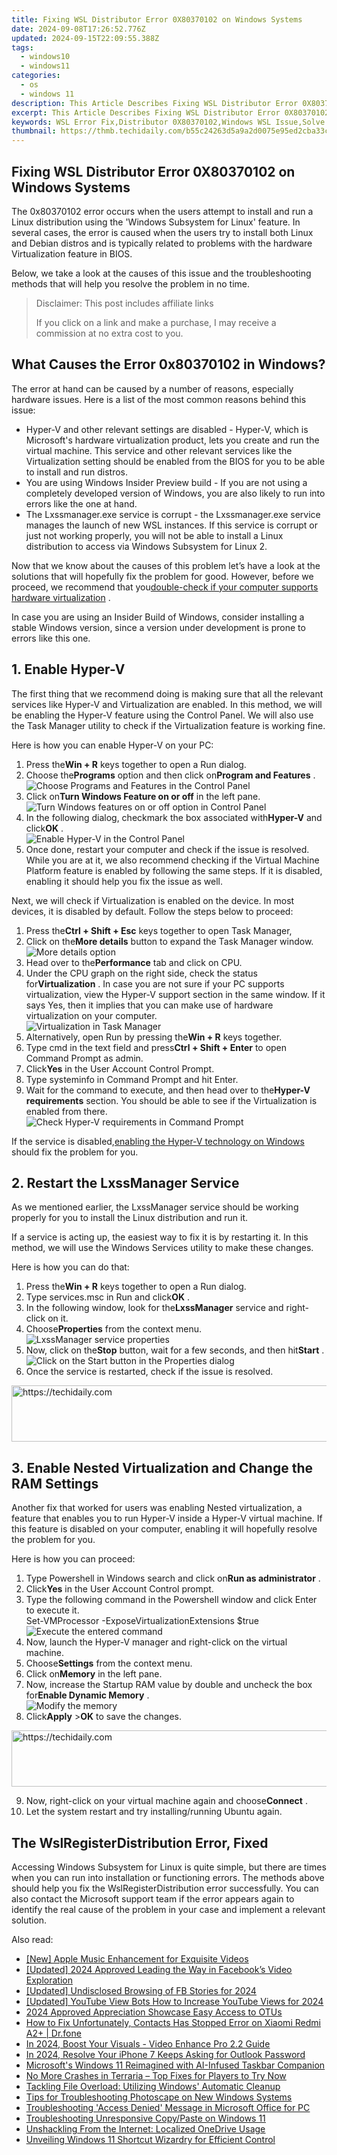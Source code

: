 ```yaml
---
title: Fixing WSL Distributor Error 0X80370102 on Windows Systems
date: 2024-09-08T17:26:52.776Z
updated: 2024-09-15T22:09:55.388Z
tags:
  - windows10
  - windows11
categories:
  - os
  - windows 11
description: This Article Describes Fixing WSL Distributor Error 0X80370102 on Windows Systems
excerpt: This Article Describes Fixing WSL Distributor Error 0X80370102 on Windows Systems
keywords: WSL Error Fix,Distributor 0X80370102,Windows WSL Issue,Solve WSL Failure,WSL on Windows Fix,Troubleshoot WSL Error,Resolve WSL 0X80370102
thumbnail: https://thmb.techidaily.com/b55c24263d5a9a2d0075e95ed2cba33cc134d0a45b0aad772e33e1d818e77a97.jpg
---
```


## Fixing WSL Distributor Error 0X80370102 on Windows Systems

 The 0x80370102 error occurs when the users attempt to install and run a Linux distribution using the 'Windows Subsystem for Linux' feature. In several cases, the error is caused when the users try to install both Linux and Debian distros and is typically related to problems with the hardware Virtualization feature in BIOS.

 Below, we take a look at the causes of this issue and the troubleshooting methods that will help you resolve the problem in no time.

>  Disclaimer: This post includes affiliate links
>
>  If you click on a link and make a purchase, I may receive a commission at no extra cost to you.
>

## What Causes the Error 0x80370102 in Windows?

 The error at hand can be caused by a number of reasons, especially hardware issues. Here is a list of the most common reasons behind this issue:

* Hyper-V and other relevant settings are disabled - Hyper-V, which is Microsoft's hardware virtualization product, lets you create and run the virtual machine. This service and other relevant services like the Virtualization setting should be enabled from the BIOS for you to be able to install and run distros.
* You are using Windows Insider Preview build - If you are not using a completely developed version of Windows, you are also likely to run into errors like the one at hand.
* The Lxssmanager.exe service is corrupt - the Lxssmanager.exe service manages the launch of new WSL instances. If this service is corrupt or just not working properly, you will not be able to install a Linux distribution to access via Windows Subsystem for Linux 2.

 Now that we know about the causes of this problem let’s have a look at the solutions that will hopefully fix the problem for good. However, before we proceed, we recommend that you[double-check if your computer supports hardware virtualization](https://www.makeuseof.com/tag/virtualization-issues-simple-solutions/) .

 In case you are using an Insider Build of Windows, consider installing a stable Windows version, since a version under development is prone to errors like this one.

## 1\. Enable Hyper-V

 The first thing that we recommend doing is making sure that all the relevant services like Hyper-V and Virtualization are enabled. In this method, we will be enabling the Hyper-V feature using the Control Panel. We will also use the Task Manager utility to check if the Virtualization feature is working fine.

Here is how you can enable Hyper-V on your PC:

1. Press the**Win + R** keys together to open a Run dialog.
2. Choose the**Programs** option and then click on**Program and Features** .  
![Choose Programs and Features in the Control Panel](https://static1.makeuseofimages.com/wordpress/wp-content/uploads/2022/10/program-and-features.jpg)
3. Click on**Turn Windows Feature on or off** in the left pane.  
![Turn Windows features on or off option in Control Panel](https://static1.makeuseofimages.com/wordpress/wp-content/uploads/2022/12/turn-windows-features-on-or-off.jpg)
4. In the following dialog, checkmark the box associated with**Hyper-V** and click**OK** .  
![Enable Hyper-V in the Control Panel](https://static1.makeuseofimages.com/wordpress/wp-content/uploads/2023/01/hyper-v-setting.jpg)
5. Once done, restart your computer and check if the issue is resolved. While you are at it, we also recommend checking if the Virtual Machine Platform feature is enabled by following the same steps. If it is disabled, enabling it should help you fix the issue as well.

 Next, we will check if Virtualization is enabled on the device. In most devices, it is disabled by default. Follow the steps below to proceed:

1. Press the**Ctrl + Shift + Esc** keys together to open Task Manager,
2. Click on the**More details** button to expand the Task Manager window.  
![More details option](https://static1.makeuseofimages.com/wordpress/wp-content/uploads/2022/12/task-manager-more-details.jpg)
3. Head over to the**Performance** tab and click on CPU.
4. Under the CPU graph on the right side, check the status for**Virtualization** . In case you are not sure if your PC supports virtualization, view the Hyper-V support section in the same window. If it says Yes, then it implies that you can make use of hardware virtualization on your computer.  
![Virtualization in Task Manager](https://static1.makeuseofimages.com/wordpress/wp-content/uploads/2023/01/virtualization-setting.jpg)
5. Alternatively, open Run by pressing the**Win + R** keys together.
6. Type cmd in the text field and press**Ctrl + Shift + Enter** to open Command Prompt as admin.
7. Click**Yes** in the User Account Control Prompt.
8. Type systeminfo in Command Prompt and hit Enter.
9. Wait for the command to execute, and then head over to the**Hyper-V requirements** section. You should be able to see if the Virtualization is enabled from there.  
![Check Hyper-V requirements in Command Prompt](https://static1.makeuseofimages.com/wordpress/wp-content/uploads/2023/01/hyper-v-requirements.jpg)

 If the service is disabled,[enabling the Hyper-V technology on Windows](https://www.makeuseof.com/windows-11-enable-hyper-v/) should fix the problem for you.

## 2\. Restart the LxssManager Service

 As we mentioned earlier, the LxssManager service should be working properly for you to install the Linux distribution and run it.

 If a service is acting up, the easiest way to fix it is by restarting it. In this method, we will use the Windows Services utility to make these changes.

Here is how you can do that:

1. Press the**Win + R** keys together to open a Run dialog.
2. Type services.msc in Run and click**OK** .
3. In the following window, look for the**LxssManager** service and right-click on it.
4. Choose**Properties** from the context menu.  
![LxssManager service properties](https://static1.makeuseofimages.com/wordpress/wp-content/uploads/2023/01/lxssmanager-utility.jpg)
5. Now, click on the**Stop** button, wait for a few seconds, and then hit**Start** .  
![Click on the Start button in the Properties dialog](https://static1.makeuseofimages.com/wordpress/wp-content/uploads/2023/01/stop-button.jpg)
6. Once the service is restarted, check if the issue is resolved.

<!-- affiliate ads begin -->
<a href="https://wigfever.sjv.io/c/5597632/2014854/22899" target="_top" id="2014854">
  <img src="//a.impactradius-go.com/display-ad/22899-2014854" border="0" alt="https://techidaily.com" width="728" height="90"/>
</a>
<img height="0" width="0" src="https://wigfever.sjv.io/i/5597632/2014854/22899" style="position:absolute;visibility:hidden;" border="0" />
<!-- affiliate ads end -->

## 3\. Enable Nested Virtualization and Change the RAM Settings

 Another fix that worked for users was enabling Nested virtualization, a feature that enables you to run Hyper-V inside a Hyper-V virtual machine. If this feature is disabled on your computer, enabling it will hopefully resolve the problem for you.

Here is how you can proceed:

1. Type Powershell in Windows search and click on**Run as administrator** .
2. Click**Yes** in the User Account Control prompt.
3. Type the following command in the Powershell window and click Enter to execute it.  
Set-VMProcessor <VMName> -ExposeVirtualizationExtensions $true  
![Execute the entered command](https://static1.makeuseofimages.com/wordpress/wp-content/uploads/2023/01/powershell-command-hyperv.jpg)
4. Now, launch the Hyper-V manager and right-click on the virtual machine.
5. Choose**Settings** from the context menu.
6. Click on**Memory** in the left pane.
7. Now, increase the Startup RAM value by double and uncheck the box for**Enable Dynamic Memory** .  
![Modify the memory](https://static1.makeuseofimages.com/wordpress/wp-content/uploads/2023/01/configure-hyper-v-dynamic-memory.jpg)
8. Click**Apply** \>**OK** to save the changes.

<!-- affiliate ads begin -->
<a href="https://ephamedtechinc.pxf.io/c/5597632/2126492/26400" target="_top" id="2126492">
  <img src="//a.impactradius-go.com/display-ad/26400-2126492" border="0" alt="https://techidaily.com" width="640" height="90"/>
</a>
<img height="0" width="0" src="https://ephamedtechinc.pxf.io/i/5597632/2126492/26400" style="position:absolute;visibility:hidden;" border="0" />
<!-- affiliate ads end -->

9. Now, right-click on your virtual machine again and choose**Connect** .
10. Let the system restart and try installing/running Ubuntu again.

## The WslRegisterDistribution Error, Fixed

 Accessing Windows Subsystem for Linux is quite simple, but there are times when you can run into installation or functioning errors. The methods above should help you fix the WslRegisterDistribution error successfully. You can also contact the Microsoft support team if the error appears again to identify the real cause of the problem in your case and implement a relevant solution.

<ins class="adsbygoogle"
     style="display:block"
     data-ad-format="autorelaxed"
     data-ad-client="ca-pub-7571918770474297"
     data-ad-slot="1223367746"></ins>

<ins class="adsbygoogle"
     style="display:block"
     data-ad-client="ca-pub-7571918770474297"
     data-ad-slot="8358498916"
     data-ad-format="auto"
     data-full-width-responsive="true"></ins>

<span class="atpl-alsoreadstyle">Also read:</span>
<div><ul>
<li><a href="https://extra-tips.techidaily.com/new-apple-music-enhancement-for-exquisite-videos/"><u>[New] Apple Music Enhancement for Exquisite Videos</u></a></li>
<li><a href="https://facebook-videos.techidaily.com/updated-2024-approved-leading-the-way-in-facebooks-video-exploration/"><u>[Updated] 2024 Approved Leading the Way in Facebook’s Video Exploration</u></a></li>
<li><a href="https://facebook-clips.techidaily.com/updated-undisclosed-browsing-of-fb-stories-for-2024/"><u>[Updated] Undisclosed Browsing of FB Stories for 2024</u></a></li>
<li><a href="https://youtube-data.techidaily.com/ed-youtube-view-bots-how-to-increase-youtube-views-for-2024/"><u>[Updated] YouTube View Bots How to Increase YouTube Views for 2024</u></a></li>
<li><a href="https://extra-lessons.techidaily.com/2024-approved-appreciation-showcase-easy-access-to-otus/"><u>2024 Approved Appreciation Showcase Easy Access to OTUs</u></a></li>
<li><a href="https://fix-guide.techidaily.com/how-to-fix-unfortunately-contacts-has-stopped-error-on-xiaomi-redmi-a2plus-drfone-by-drfone-fix-android-problems-fix-android-problems/"><u>How to Fix Unfortunately, Contacts Has Stopped Error on Xiaomi Redmi A2+ | Dr.fone</u></a></li>
<li><a href="https://fox-info.techidaily.com/in-2024-boost-your-visuals-video-enhance-pro-22-guide/"><u>In 2024, Boost Your Visuals - Video Enhance Pro 2.2 Guide</u></a></li>
<li><a href="https://ios-unlock.techidaily.com/in-2024-resolve-your-iphone-7-keeps-asking-for-outlook-password-by-drfone-ios/"><u>In 2024, Resolve Your iPhone 7 Keeps Asking for Outlook Password</u></a></li>
<li><a href="https://windows11.techidaily.com/microsofts-windows-11-reimagined-with-ai-infused-taskbar-companion/"><u>Microsoft's Windows 11 Reimagined with AI-Infused Taskbar Companion</u></a></li>
<li><a href="https://program-issues.techidaily.com/1723005134870-no-more-crashes-in-terraria-top-fixes-for-players-to-try-now/"><u>No More Crashes in Terraria – Top Fixes for Players to Try Now</u></a></li>
<li><a href="https://windows11.techidaily.com/tackling-file-overload-utilizing-windows-automatic-cleanup/"><u>Tackling File Overload: Utilizing Windows' Automatic Cleanup</u></a></li>
<li><a href="https://windows11.techidaily.com/tips-for-troubleshooting-photoscape-on-new-windows-systems/"><u>Tips for Troubleshooting Photoscape on New Windows Systems</u></a></li>
<li><a href="https://windows11.techidaily.com/troubleshooting-access-denied-message-in-microsoft-office-for-pc/"><u>Troubleshooting 'Access Denied' Message in Microsoft Office for PC</u></a></li>
<li><a href="https://windows11.techidaily.com/troubleshooting-unresponsive-copypaste-on-windows-11/"><u>Troubleshooting Unresponsive Copy/Paste on Windows 11</u></a></li>
<li><a href="https://windows11.techidaily.com/unshackling-from-the-internet-localized-onedrive-usage/"><u>Unshackling From the Internet: Localized OneDrive Usage</u></a></li>
<li><a href="https://windows11.techidaily.com/unveiling-windows-11-shortcut-wizardry-for-efficient-control/"><u>Unveiling Windows 11 Shortcut Wizardry for Efficient Control</u></a></li>
</ul></div>

